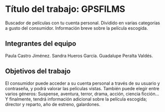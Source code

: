 # Título del trabajo: GPSFILMS
Buscador de películas con tu cuenta personal.
Dividido en varias categorías a gusto del consumidor.
Información breve sobre la película escogida. 

## Integrantes del equipo

Paula Castro Jiménez.
Sandra Hueros García.
Guadalupe Peralta Valdés.

## Objetivos del trabajo
El consumidor puede acceder a su cuenta personal a través de su usuario y contraseña, y podrá valorar las películas vistas.
También puede elegir entre varios géneros: Suspense, aventura, terror, drama, acción, ciencia ficción…
Y finalmente, tendrá información adicional sobre la película escogida; director y reparto, año de estreno, galardones.
